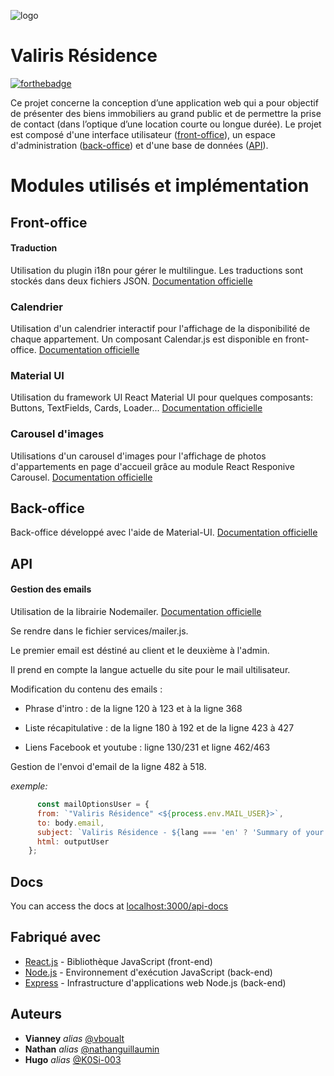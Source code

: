 ![logo](src/images/logo_valiris.png)
# Valiris Résidence

[![forthebadge](https://forthebadge.com/images/badges/made-with-javascript.svg)](http://forthebadge.com) 


Ce projet concerne la conception d’une application web qui a pour objectif de présenter des biens immobiliers au grand public et de permettre la prise de contact (dans l’optique d’une location courte ou longue durée). 
Le projet est composé d'une interface utilisateur ([front-office](https://github.com/WildCodeSchool/valiris-front)), un espace d'administration ([back-office](https://github.com/WildCodeSchool/valiris-back)) et d'une base de données ([API](https://github.com/WildCodeSchool/valiris-api)).

# Modules utilisés et implémentation
## Front-office

#### Traduction
Utilisation du plugin i18n pour gérer le multilingue. Les traductions sont stockés dans deux fichiers JSON.
[Documentation officielle](https://www.i18next.com/overview/getting-started)

### Calendrier
Utilisation d'un calendrier interactif pour l'affichage de la disponibilité de chaque appartement. Un composant Calendar.js est disponible en front-office.
[Documentation officielle](https://fullcalendar.io/docs/getting-started)

### Material UI
Utilisation du framework UI React Material UI pour quelques composants: Buttons, TextFields, Cards, Loader...
[Documentation officielle](https://material-ui.com/getting-started/installation/)

### Carousel d'images
Utilisations d'un carousel d'images pour l'affichage de photos d'appartements en page d'accueil grâce au module React Responive Carousel.
[Documentation officielle](https://react-responsive-carousel.js.org/)


## Back-office

Back-office développé avec l'aide de Material-UI.
[Documentation officielle](https://material-ui.com/getting-started/installation/)

## API

#### Gestion des emails

Utilisation de la librairie Nodemailer.
[Documentation officielle](https://nodemailer.com/about/)


Se rendre dans le fichier services/mailer.js.

Le premier email est déstiné au client et le deuxième à l'admin.

Il prend en compte la langue actuelle du site pour le mail ultilisateur.

Modification du contenu des emails : 

  * Phrase d'intro : de la ligne 120 à 123 et à la ligne 368
  
  * Liste récapitulative : de la ligne 180 à 192 et de la ligne 423 à 427

  * Liens Facebook et youtube : ligne 130/231 et ligne 462/463

Gestion de l'envoi d'email de la ligne 482 à 518.

*exemple:*

```javascript
      const mailOptionsUser = {
      from: `"Valiris Résidence" <${process.env.MAIL_USER}>`,
      to: body.email,
      subject: `Valiris Résidence - ${lang === 'en' ? 'Summary of your request' : 'Récapitulatif de votre demande'}`,
      html: outputUser
    };
```

## Docs
You can access the docs at [localhost:3000/api-docs](http://localhost:3000/api-docs)

## Fabriqué avec
* [React.js](https://fr.reactjs.org/) - Bibliothèque JavaScript (front-end)
* [Node.js](https://nodejs.org/fr/) - Environnement d'exécution JavaScript (back-end)
* [Express](https://expressjs.com/fr/) - Infrastructure d'applications web Node.js (back-end)

## Auteurs

* **Vianney** _alias_ [@vboualt](https://github.com/vbouault)
* **Nathan** _alias_ [@nathanguillaumin](https://github.com/nathanguillaumin)
* **Hugo** _alias_ [@K0Si-003](https://github.com/K0Si-003)